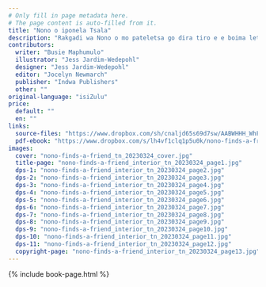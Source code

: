 ```yaml
---
# Only fill in page metadata here.
# The page content is auto-filled from it.
title: "Nono o iponela Tsala"
description: "Rakgadi wa Nono o mo pateletsa go dira tiro e e boima letsatsi lotlhe. Letsatsi lengwe Nono o iponela mosetsana yo monnye yo o tshepisang go mo thusa."
contributors:
  writer: "Busie Maphumulo"
  illustrator: "Jess Jardim-Wedepohl"
  designer: "Jess Jardim-Wedepohl"
  editor: "Jocelyn Newmarch"
  publisher: "Indwa Publishers"
  other: ""
original-language: "isiZulu"
price:
  default: ""
  en: ""
links:
  source-files: "https://www.dropbox.com/sh/cnaljd65s69d7sw/AABWHHH_WhFrR4D5g3T_GgApa?dl=0"
  pdf-ebook: "https://www.dropbox.com/s/lh4vf1clq1p5u0k/nono-finds-a-friend_tn_20230324.pdf?dl=0"
images:
  cover: "nono-finds-a-friend_tn_20230324_cover.jpg"
  title-page: "nono-finds-a-friend_interior_tn_20230324_page1.jpg"
  dps-1: "nono-finds-a-friend_interior_tn_20230324_page2.jpg"
  dps-2: "nono-finds-a-friend_interior_tn_20230324_page3.jpg"
  dps-3: "nono-finds-a-friend_interior_tn_20230324_page4.jpg"
  dps-4: "nono-finds-a-friend_interior_tn_20230324_page5.jpg"
  dps-5: "nono-finds-a-friend_interior_tn_20230324_page6.jpg"
  dps-6: "nono-finds-a-friend_interior_tn_20230324_page7.jpg"
  dps-7: "nono-finds-a-friend_interior_tn_20230324_page8.jpg"
  dps-8: "nono-finds-a-friend_interior_tn_20230324_page9.jpg"
  dps-9: "nono-finds-a-friend_interior_tn_20230324_page10.jpg"
  dps-10: "nono-finds-a-friend_interior_tn_20230324_page11.jpg"
  dps-11: "nono-finds-a-friend_interior_tn_20230324_page12.jpg"
  copyright-page: "nono-finds-a-friend_interior_tn_20230324_page13.jpg"
---
```


{% include book-page.html %}



